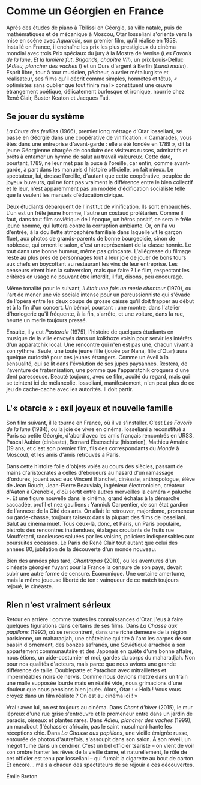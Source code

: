 # Comme un Géorgien en France

Après des études de piano à Tbilissi en Géorgie, sa ville natale, puis de mathématiques et de mécanique à Moscou, Otar Iosseliani s'oriente vers la mise en scène avec _Aquarelle_, son premier film, qu'il réalise en 1958. Installé en France, il enchaîne les prix les plus prestigieux du cinéma mondial avec trois Prix spéciaux du jury à la Mostra de Venise (_Les Favoris de la lune_, _Et la lumière fut_, _Brigands, chapitre VII_), un prix Louis-Delluc (_Adieu, plancher des vaches !_) et un Ours d'argent à Berlin (_Lundi matin_). Esprit libre, tour à tour musicien, pêcheur, ouvrier métallurgiste et réalisateur, ses films qu'il décrit comme simples, honnêtes et têtus, « optimistes sans oublier que tout finira mal » constituent une œuvre étrangement poétique, délicatement burlesque et ironique, nourrie chez René Clair, Buster Keaton et Jacques Tati.

## Se jouer du système

_La Chute des feuilles_ (1966), premier long métrage d'Otar Iosseliani, se passe en Géorgie dans une coopérative de vinification. « Camarades, vous êtes dans une entreprise d'avant-garde : elle a été fondée en 1789 », dit la jeune Géorgienne chargée de conduire des visiteurs russes, admiratifs et prêts à entamer un hymne de salut au travail valeureux. Cette date, pourtant, 1789, ne leur met pas la puce à l'oreille, car enfin, comme avant-garde, à part dans les manuels d'histoire officielle, on fait mieux. Le spectateur, lui, dresse l'oreille, d'autant que cette coopérative, peuplée de joyeux buveurs, qui ne font pas vraiment la différence entre le bien collectif et le leur, n'est apparemment pas un modèle d'édification socialiste telle que la veulent les manuels d'éducation civique.

Deux étudiants débarquent de l'institut de vinification. Ils sont embauchés. L'un est un frêle jeune homme, l'autre un costaud prolétarien. Comme il faut, dans tout film soviétique de l'époque, un héros positif, ce sera le frêle jeune homme, qui luttera contre la corruption ambiante. Or, on l'a vu d'entrée, à la douillette atmosphère familiale dans laquelle vit le garçon fluet, aux photos de grands-parents de bonne bourgeoisie, sinon de noblesse, qui ornent le salon, c'est un représentant de la classe honnie. Le tout dans une bonne humeur, même pas grinçante. L'allégresse du filmage reste au plus près de personnages tout à leur joie de jouer de bons tours aux chefs en boycottant au restaurant les vins de leur entreprise. Les censeurs virent bien la subversion, mais que faire ? Le film, respectant les critères en usage ne pouvant être interdit, il fut, disons, peu encouragé.

Même tonalité pour le suivant, _Il était une fois un merle chanteur_ (1970), ou l'art de mener une vie sociale intense pour un percussionniste qui s'évade de l'opéra entre les deux coups de grosse caisse qu'il doit frapper au début et à la fin d'un concert. Un bémol, pourtant : une montre, dans l'atelier d'horlogerie qu'il fréquente, à la fin, s'arrête, et une voiture, dans la rue, heurte un merle toujours pressé.

Ensuite, il y eut _Pastorale_ (1975), l'histoire de quelques étudiants en musique de la ville envoyés dans un kolkhoze voisin pour servir les intérêts d'un apparatchik local. Une rencontre qui n'en est pas une, chacun vivant à son rythme. Seule, une toute jeune fille (jouée par Nana, fille d'Otar) aura quelque curiosité pour ces jeunes étrangers. Comme un éveil à la sensualité, qui se lit dans l'évolution de ses jupes paysannes. Restera, de l'aventure de fraternisation, une pomme que l'apparatchik croquera d'une dent paresseuse. Beauté toujours, avec ce film, acuité du regard, mais qui se teintent ici de mélancolie. Iosseliani, manifestement, n'en peut plus de ce jeu de cache-cache avec les autorités. Il doit partir.

## L'« otarcie » : exil joyeux et nouvelle famille

Son film suivant, il le tourne en France, où il va s'installer. C'est _Les Favoris de la lune_ (1984), ou la joie de vivre en cinéma. Iosseliani a reconstitué à Paris sa petite Géorgie, d'abord avec les amis français rencontrés en URSS, Pascal Aubier (cinéaste), Bernard Eisenschitz (historien), Mathieu Amalric (19 ans, et c'est son premier film, fils des correspondants du _Monde_ à Moscou), et les amis d'amis retrouvés à Paris.

Dans cette histoire folle d'objets volés au cours des siècles, passant de mains d'aristocrates à celles d'éboueurs au hasard d'un ramassage d'ordures, jouent avec eux Vincent Blanchet, cinéaste, anthropologue, élève de Jean Rouch, Jean-Pierre Beauviala, ingénieur électronicien, créateur d'Aaton à Grenoble, d'où sortit entre autres merveilles la caméra « paluche ». Et une figure nouvelle dans le cinéma, grand échalas à la démarche saccadée, profil et nez gaulliens : Yannick Carpentier, de son état gardien de l'annexe de la Cité des arts. On allait le retrouver, majordome, promeneur ou garde-chasse, toujours taiseux dans la plupart des films de Iosseliani. Salut au cinéma muet. Tous ceux-là, donc, et Paris, un Paris populaire, bistrots des rencontres inattendues, étalages croulants de fruits rue Mouffetard, racoleuses saluées par les voisins, policiers indispensables aux poursuites cocasses. Le Paris de René Clair tout autant que celui des années 80, jubilation de la découverte d'un monde nouveau.

Bien des années plus tard, _Chantrapas_ (2010), ou les aventures d'un cinéaste géorgien fuyant pour la France la censure de son pays, devait subir une autre forme de censure. Économique. Une certaine amertume, mais la même joueuse liberté de ton : vainqueur de ce match toujours rejoué, le cinéaste.

## Rien n'est vraiment sérieux

Retour en arrière : comme toutes les connaissances d'Otar, j'eus à faire quelques figurations dans certains de ses films. Dans _La Chasse aux papillons_ (1992), où se rencontrent, dans une riche demeure de la région parisienne, un maharadjah, une châtelaine qui tire à l'arc les carpes de son bassin d'ornement, des bonzes safranés, une Soviétique arrachée à son appartement communautaire et des Japonais en quête d'une bonne affaire, nous étions, un aide-costumier et moi, gardes du corps du maharadjah. Non pour nos qualités d'acteurs, mais parce que nous avions une grande différence de taille. Doublepatte et Patachon avec mitraillettes et imperméables noirs de nervis. Comme nous devions mettre dans un train une malle supposée lourde mais en réalité vide, nous grimacions d'une douleur que nous pensions bien jouée. Alors, Otar : « Holà ! Vous vous croyez dans un film réaliste ? On est au cinéma ici ! »

Vrai : avec lui, on est toujours au cinéma. Dans _Chant d'hiver_ (2015), le mur lépreux d'une rue grise s'entrouvre et le promeneur entre dans un jardin de paradis, oiseaux et plantes rares. Dans _Adieu, plancher des vaches_ (1999), un marabout (l'échassier africain, pas le saint musulman) hante les réceptions chic. Dans _La Chasse aux papillons_, une vieille émigrée russe, entourée de photos d'autrefois, s'assoupit dans son salon. À son réveil, un mégot fume dans un cendrier. C'est un bel officier tsariste – on vient de voir son ombre hanter les rêves de la vieille dame, et naturellement, le rôle de cet officier est tenu par Iosseliani – qui fumait la cigarette au bout de carton. Et encore... mais à chacun des spectateurs de se réjouir à ces découvertes.

Émile Breton

